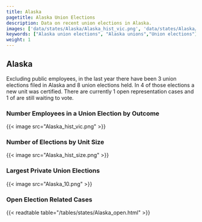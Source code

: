 ```yaml
---
title: Alaska
pagetitle: Alaska Union Elections
description: Data on recent union elections in Alaska.
images: ['data/states/Alaska/Alaska_hist_vic.png', 'data/states/Alaska/Alaska_hist_size.png', 'data/states/Alaska/Alaska_10.png']
keywords: ["Alaska union elections", "Alaska unions","Union elections"]
weight: 1
---
```

##  Alaska

Excluding public employees, in the last year there have been 3 union elections filed in Alaska and 8 union elections held. In 4 of those elections a new unit was certified. There are currently 1 open representation cases and 1 of are still waiting to vote.

### Number Employees in a Union Election by Outcome
{{< image src="Alaska_hist_vic.png" >}}

### Number of Elections by Unit Size
{{< image src="Alaska_hist_size.png" >}}

### Largest Private Union Elections
{{< image src="Alaska_10.png" >}}

### Open Election Related Cases
{{< readtable table="/tables/states/Alaska_open.html" >}}

